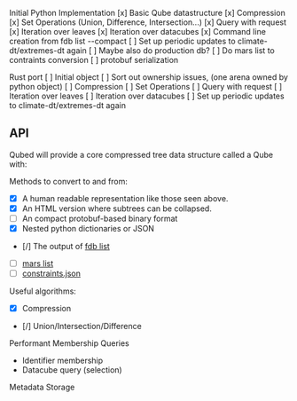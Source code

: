 
Initial Python Implementation
[x] Basic Qube datastructure
[x] Compression
[x] Set Operations (Union, Difference, Intersection...)
[x] Query with request
[x] Iteration over leaves
[x] Iteration over datacubes
[x] Command line creation from fdb list --compact
[ ] Set up periodic updates to climate-dt/extremes-dt again
[ ] Maybe also do production db?
[ ] Do mars list to contraints conversion
[ ] protobuf serialization


Rust port
[ ] Initial object
[ ] Sort out ownership issues, (one arena owned by python object)
[ ] Compression
[ ] Set Operations
[ ] Query with request
[ ] Iteration over leaves
[ ] Iteration over datacubes
[ ] Set up periodic updates to climate-dt/extremes-dt again

## API

Qubed will provide a core compressed tree data structure called a Qube  with:

Methods to convert to and from:
- [x] A human readable representation like those seen above.
- [x] An HTML version where subtrees can be collapsed.
- [ ] An compact protobuf-based binary format
- [x] Nested python dictionaries or JSON
- [/] The output of [fdb list](https://confluence.ecmwf.int/display/FDB/fdb-list)
- [ ] [mars list][mars list]
- [ ] [constraints.json][constraints]

[constraints]: https://object-store.os-api.cci2.ecmwf.int/cci2-prod-catalogue/resources/reanalysis-era5-land/constraints_a0ae5b42d67869674e13fba9fd055640bcffc37c24578be1f465d7d5ab2c7ee5.json
[mars list]: https://git.ecmwf.int/projects/CDS/repos/cads-forms-reanalysis/browse/reanalysis-era5-single-levels/gecko-config/mars.list?at=refs%2Fheads%2Fprod

Useful algorithms:
- [x] Compression
- [/] Union/Intersection/Difference

Performant Membership Queries
- Identifier membership
- Datacube query (selection)

Metadata Storage
